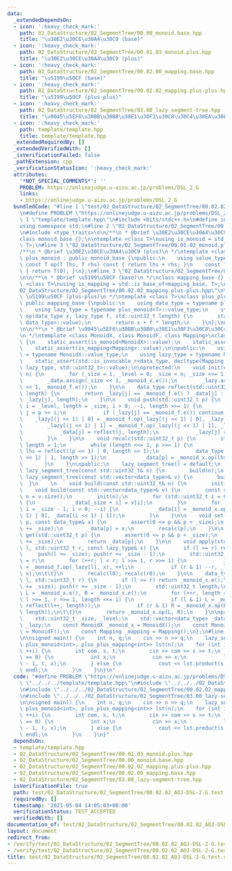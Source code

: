 ```yaml
---
data:
  _extendedDependsOn:
  - icon: ':heavy_check_mark:'
    path: 02_DataStructure/02_SegmentTree/00.00_monoid.base.hpp
    title: "\u30E2\u30CE\u30A4\u30C9 (base)"
  - icon: ':heavy_check_mark:'
    path: 02_DataStructure/02_SegmentTree/00.01.03_monoid.plus.hpp
    title: "\u30E2\u30CE\u30A4\u30C9 (plus)"
  - icon: ':heavy_check_mark:'
    path: 02_DataStructure/02_SegmentTree/00.02.00_mapping.base.hpp
    title: "\u5199\u50CF (base)"
  - icon: ':heavy_check_mark:'
    path: 02_DataStructure/02_SegmentTree/00.02.02_mapping.plus-plus.hpp
    title: "\u5199\u50CF (plus-plus)"
  - icon: ':heavy_check_mark:'
    path: 02_DataStructure/02_SegmentTree/03.00_lazy-segment-tree.hpp
    title: "\u9045\u5EF6\u30BB\u30B0\u30E1\u30F3\u30C8\u30C4\u30EA\u30FC"
  - icon: ':heavy_check_mark:'
    path: template/template.hpp
    title: template/template.hpp
  _extendedRequiredBy: []
  _extendedVerifiedWith: []
  _isVerificationFailed: false
  _pathExtension: cpp
  _verificationStatusIcon: ':heavy_check_mark:'
  attributes:
    '*NOT_SPECIAL_COMMENTS*': ''
    PROBLEM: https://onlinejudge.u-aizu.ac.jp/problems/DSL_2_G
    links:
    - https://onlinejudge.u-aizu.ac.jp/problems/DSL_2_G
  bundledCode: "#line 1 \"test/02_DataStructure/02_SegmentTree/00.02.02_AOJ-DSL-2-G.test.cpp\"\
    \n#define PROBLEM \"https://onlinejudge.u-aizu.ac.jp/problems/DSL_2_G\"\n#line\
    \ 1 \"template/template.hpp\"\n#include <bits/stdc++.h>\n#define int int64_t\n\
    using namespace std;\n#line 2 \"02_DataStructure/02_SegmentTree/00.00_monoid.base.hpp\"\
    \n#include <type_traits>\n\n/**\n * @brief \u30E2\u30CE\u30A4\u30C9 (base)\n */\n\
    class monoid_base {};\n\ntemplate <class T>\nusing is_monoid = std::is_base_of<monoid_base,\
    \ T>;\n#line 3 \"02_DataStructure/02_SegmentTree/00.01.03_monoid.plus.hpp\"\n\n\
    /**\n * @brief \u30E2\u30CE\u30A4\u30C9 (plus)\n */\ntemplate <class T>\nclass\
    \ plus_monoid : public monoid_base {\npublic:\n    using value_type = T;\n   \
    \ const T op(T lhs, T rhs) const { return lhs + rhs; }\n    const T e() const\
    \ { return T(0); }\n};\n#line 3 \"02_DataStructure/02_SegmentTree/00.02.00_mapping.base.hpp\"\
    \n\n/**\n * @brief \u5199\u50CF (base)\n */\nclass mapping_base {};\n\ntemplate\
    \ <class T>\nusing is_mapping = std::is_base_of<mapping_base, T>;\n#line 5 \"\
    02_DataStructure/02_SegmentTree/00.02.02_mapping.plus-plus.hpp\"\n\n/**\n * @brief\
    \ \u5199\u50CF (plus-plus)\n */\ntemplate <class T>\nclass plus_plus_mapping :\
    \ public mapping_base {\npublic:\n    using data_type = typename plus_monoid<T>::value_type;\n\
    \    using lazy_type = typename plus_monoid<T>::value_type;\n    static data_type\
    \ op(data_type x, lazy_type f, std::uint32_t length) {\n        static_assert(std::is_convertible<lazy_type,\
    \ data_type>::value);\n        return x + f * length;\n    }\n};\n#line 6 \"02_DataStructure/02_SegmentTree/03.00_lazy-segment-tree.hpp\"\
    \n\n/**\n * @brief \u9045\u5EF6\u30BB\u30B0\u30E1\u30F3\u30C8\u30C4\u30EA\u30FC\
    \n */\ntemplate <class MonoidX, class MonoidF, class Mapping>\nclass lazy_segment_tree\
    \ {\n    static_assert(is_monoid<MonoidX>::value);\n    static_assert(is_monoid<MonoidF>::value);\n\
    \    static_assert(is_mapping<Mapping>::value);\n\npublic:\n    using data_type\
    \ = typename MonoidX::value_type;\n    using lazy_type = typename MonoidF::value_type;\n\
    \    static_assert(std::is_invocable_r<data_type, decltype(Mapping::op), data_type,\
    \ lazy_type, std::uint32_t>::value);\n\nprotected:\n    void init(const std::uint32_t&\
    \ n) {\n        for (_size = 1, _level = 0; _size < n; _size <<= 1, ++_level);\n\
    \        _data.assign(_size << 1, _monoid_x.e());\n        _lazy.assign(_size\
    \ << 1, _monoid_f.e());\n    }\n\n    data_type reflect(std::uint32_t j, std::uint32_t\
    \ length) {\n        return _lazy[j] == _monoid_f.e() ? _data[j] : _mapping.op(_data[j],\
    \ _lazy[j], length);\n    }\n\n    void push(std::uint32_t p) {\n        for (std::uint32_t\
    \ i = _level, length = _size; i > 0; --i, length >>= 1) {\n            std::uint32_t\
    \ j = p >> i;\n            if (_lazy[j] == _monoid_f.e()) continue;\n        \
    \    _lazy[(j << 1) | 0] = _monoid_f.op(_lazy[(j << 1) | 0], _lazy[j]);\n    \
    \        _lazy[(j << 1) | 1] = _monoid_f.op(_lazy[(j << 1) | 1], _lazy[j]);\n\
    \            _data[j] = reflect(j, length);\n            _lazy[j] = _monoid_f.e();\n\
    \        }\n    }\n\n    void recalc(std::uint32_t p) {\n        std::uint32_t\
    \ length = 1;\n        while (length <<= 1, p >>= 1) {\n            data_type\
    \ lhs = reflect((p << 1) | 0, length >> 1);\n            data_type rhs = reflect((p\
    \ << 1) | 1, length >> 1);\n            _data[p] = _monoid_x.op(lhs, rhs);\n \
    \       }\n    }\n\npublic:\n    lazy_segment_tree() = default;\n    explicit\
    \ lazy_segment_tree(const std::uint32_t& n) {\n        build(n);\n    }\n    explicit\
    \ lazy_segment_tree(const std::vector<data_type>& v) {\n        build(v);\n  \
    \  }\n    \n    void build(const std::uint32_t& n) {\n        init(n);\n    }\n\
    \    void build(const std::vector<data_type>& v) {\n        const std::uint32_t\
    \ n = v.size();\n        init(n);\n        for (std::uint32_t i = 0; i < n; ++i)\
    \ {\n            _data[_size + i] = v[i];\n        }\n        for (std::uint32_t\
    \ i = _size - 1; i > 0; --i) {\n            _data[i] = _monoid_x.op(_data[(i <<\
    \ 1) | 0], _data[(i << 1) | 1]);\n        }\n    }\n\n    void set(std::uint32_t\
    \ p, const data_type& x) {\n        assert(0 <= p && p < _size);\n        push(p\
    \ += _size);\n        _data[p] = x;\n        recalc(p);\n    }\n\n    data_type\
    \ get(std::uint32_t p) {\n        assert(0 <= p && p < _size);\n        push(p\
    \ += _size);\n        return _data[p];\n    }\n\n    void apply(std::uint32_t\
    \ l, std::uint32_t r, const lazy_type& x) {\n        if (l >= r) return;\n   \
    \     push(l += _size); push(r += _size - 1);\n        std::uint32_t l0 = l, r0\
    \ = r;\n        for (++r; l < r; l >>= 1, r >>= 1) {\n            if (l & 1) _lazy[l]\
    \ = _monoid_f.op(_lazy[l], x), ++l;\n            if (r & 1) --r, _lazy[r] = _monoid_f.op(_lazy[r],\
    \ x);\n\t\t}\n        recalc(l0); recalc(r0);\n    }\n\n    data_type product(std::uint32_t\
    \ l, std::uint32_t r) {\n        if (l >= r) return _monoid_x.e();\n        push(l\
    \ += _size); push(r += _size - 1);\n        std::uint32_t length;\n        data_type\
    \ L = _monoid_x.e(), R = _monoid_x.e();\n        for (++r, length = 1; l < r;\
    \ l >>= 1, r >>= 1, length <<= 1) {\n            if (l & 1) L = _monoid_x.op(L,\
    \ reflect(l++, length));\n            if (r & 1) R = _monoid_x.op(R, reflect(--r,\
    \ length));\n\t\t}\n        return _monoid_x.op(L, R);\n    }\n\nprotected:\n\
    \    std::uint32_t _size, _level;\n    std::vector<data_type> _data;\n    std::vector<lazy_type>\
    \ _lazy;\n    const MonoidX _monoid_x = MonoidX();\n    const MonoidF _monoid_f\
    \ = MonoidF();\n    const Mapping _mapping = Mapping();\n};\n#line 6 \"test/02_DataStructure/02_SegmentTree/00.02.02_AOJ-DSL-2-G.test.cpp\"\
    \n\nsigned main() {\n    int n, q;\n    cin >> n >> q;\n    lazy_segment_tree<plus_monoid<int>,\
    \ plus_monoid<int>, plus_plus_mapping<int>> lst(n);\n    for (int i = 0; i < q;\
    \ ++i) {\n        int com, s, t;\n        cin >> com >> s >> t;\n        if (com\
    \ == 0) {\n            int x;\n            cin >> x;\n            lst.apply(s\
    \ - 1, t, x);\n        } else {\n            cout << lst.product(s - 1, t) <<\
    \ endl;\n        }\n    }\n}\n"
  code: "#define PROBLEM \"https://onlinejudge.u-aizu.ac.jp/problems/DSL_2_G\"\n#include\
    \ \"../../../template/template.hpp\"\n#include \"../../../02_DataStructure/02_SegmentTree/00.01.03_monoid.plus.hpp\"\
    \n#include \"../../../02_DataStructure/02_SegmentTree/00.02.02_mapping.plus-plus.hpp\"\
    \n#include \"../../../02_DataStructure/02_SegmentTree/03.00_lazy-segment-tree.hpp\"\
    \n\nsigned main() {\n    int n, q;\n    cin >> n >> q;\n    lazy_segment_tree<plus_monoid<int>,\
    \ plus_monoid<int>, plus_plus_mapping<int>> lst(n);\n    for (int i = 0; i < q;\
    \ ++i) {\n        int com, s, t;\n        cin >> com >> s >> t;\n        if (com\
    \ == 0) {\n            int x;\n            cin >> x;\n            lst.apply(s\
    \ - 1, t, x);\n        } else {\n            cout << lst.product(s - 1, t) <<\
    \ endl;\n        }\n    }\n}"
  dependsOn:
  - template/template.hpp
  - 02_DataStructure/02_SegmentTree/00.01.03_monoid.plus.hpp
  - 02_DataStructure/02_SegmentTree/00.00_monoid.base.hpp
  - 02_DataStructure/02_SegmentTree/00.02.02_mapping.plus-plus.hpp
  - 02_DataStructure/02_SegmentTree/00.02.00_mapping.base.hpp
  - 02_DataStructure/02_SegmentTree/03.00_lazy-segment-tree.hpp
  isVerificationFile: true
  path: test/02_DataStructure/02_SegmentTree/00.02.02_AOJ-DSL-2-G.test.cpp
  requiredBy: []
  timestamp: '2021-05-04 14:05:03+00:00'
  verificationStatus: TEST_ACCEPTED
  verifiedWith: []
documentation_of: test/02_DataStructure/02_SegmentTree/00.02.02_AOJ-DSL-2-G.test.cpp
layout: document
redirect_from:
- /verify/test/02_DataStructure/02_SegmentTree/00.02.02_AOJ-DSL-2-G.test.cpp
- /verify/test/02_DataStructure/02_SegmentTree/00.02.02_AOJ-DSL-2-G.test.cpp.html
title: test/02_DataStructure/02_SegmentTree/00.02.02_AOJ-DSL-2-G.test.cpp
---
```


